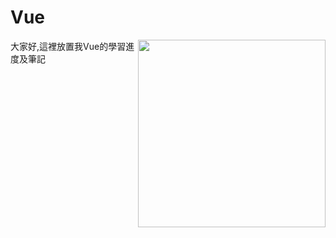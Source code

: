 # Vue
<img align="right" width="300px" src="https://vuejs.org/images/logo.png">
大家好,這裡放置我Vue的學習進度及筆記

